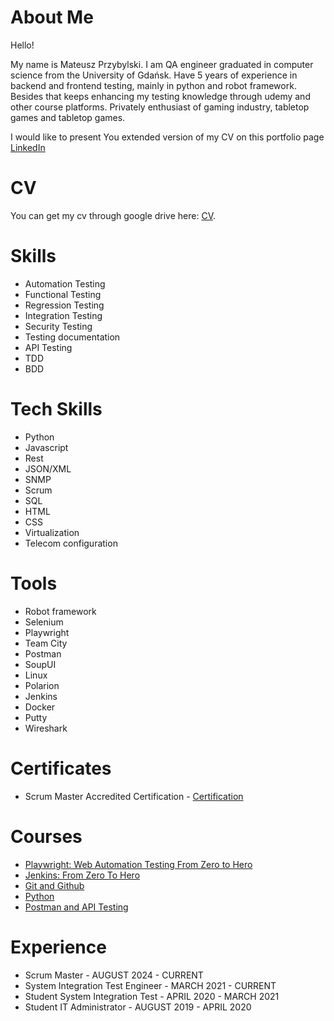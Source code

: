 # About Me
Hello! 

My name is Mateusz Przybylski. I am QA engineer graduated in computer science from the University of Gdańsk. Have 5 years of experience in backend and frontend testing, mainly in python and robot framework. Besides that keeps enhancing my testing knowledge through udemy and other course platforms.
Privately enthusiast of gaming industry, tabletop games and tabletop games.

I would like to present You extended version of my CV on this portfolio page
[LinkedIn](https://www.linkedin.com/in/mateuszz-przybylski/)

# CV
You can get my cv through google drive here: [CV](https://drive.google.com/file/d/15yMMzzdFglQ_fGpeyei6JOHp1cBAcVWG/view?usp=sharing).

# Skills
- Automation Testing
- Functional Testing
- Regression Testing
- Integration Testing
- Security Testing
- Testing documentation
- API Testing
- TDD
- BDD

# Tech Skills
- Python
- Javascript
- Rest
- JSON/XML
- SNMP
- Scrum
- SQL
- HTML
- CSS
- Virtualization
- Telecom configuration

# Tools
- Robot framework
- Selenium
- Playwright
- Team City
- Postman
- SoupUI
- Linux
- Polarion
- Jenkins
- Docker
- Putty
- Wireshark

# Certificates
- Scrum Master Accredited Certification - [Certification](https://www.scrum-institute.org/certifications/Scrum-Institute.Org-SMAC739764ed82-82534719304181.pdf)

# Courses
- [Playwright: Web Automation Testing From Zero to Hero](https://www.udemy.com/course/playwright-from-zero-to-hero/?couponCode=PLOYALTY0923)
- [Jenkins: From Zero To Hero](https://www.udemy.com/course/jenkins-from-zero-to-hero)
- [Git and Github](https://www.udemy.com/course/git-i-github/)
- [Python](https://www.udemy.com/course/complete-python-bootcamp/)
- [Postman and API Testing](https://www.udemy.com/course/postman-api-automation-testing-with-javascript/)

# Experience
- Scrum Master - AUGUST 2024 - CURRENT
- System Integration Test Engineer - MARCH 2021 - CURRENT
- Student System Integration Test - APRIL 2020 - MARCH 2021
- Student IT Administrator - AUGUST 2019 - APRIL 2020
